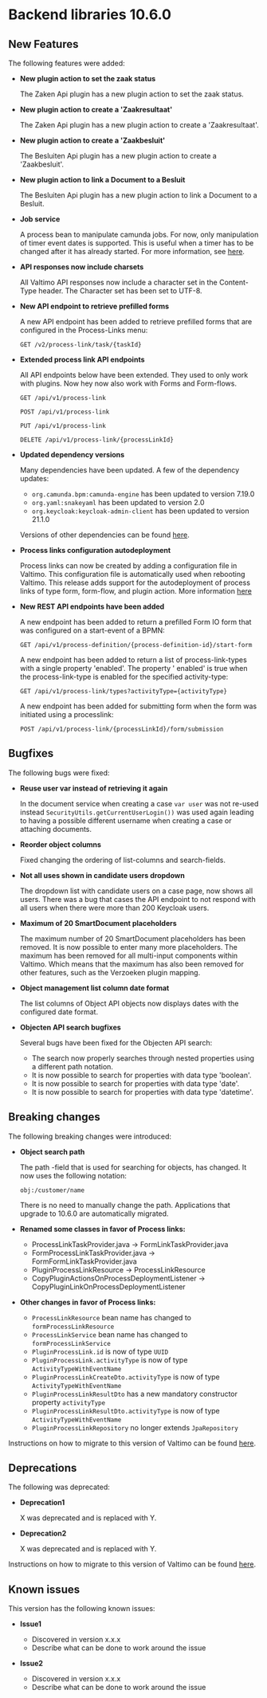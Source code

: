 # Backend libraries 10.6.0

## New Features

The following features were added:

* **New plugin action to set the zaak status**

  The Zaken Api plugin has a new plugin action to set the zaak status.

* **New plugin action to create a 'Zaakresultaat'**

  The Zaken Api plugin has a new plugin action to create a 'Zaakresultaat'.

* **New plugin action to create a 'Zaakbesluit'**

  The Besluiten Api plugin has a new plugin action to create a 'Zaakbesluit'.

* **New plugin action to link a Document to a Besluit**

  The Besluiten Api plugin has a new plugin action to link a Document to a Besluit.

* **Job service**

  A process bean to manipulate camunda jobs. For now, only manipulation of timer event dates is supported. This is
  useful when a timer has to be changed after it has already started. For more information,
  see [here](/using-valtimo/process/process-beans/job-service.md).

* **API responses now include charsets**

  All Valtimo API responses now include a character set in the Content-Type header. The Character set has been set to
  UTF-8.

* **New API endpoint to retrieve prefilled forms**

  A new API endpoint has been added to retrieve prefilled forms that are configured in the Process-Links menu:

  ```GET /v2/process-link/task/{taskId}```

* **Extended process link API endpoints**

  All API endpoints below have been extended. They used to only work with plugins. Now hey now also work with Forms
  and Form-flows.

  ```GET /api/v1/process-link```

  ```POST /api/v1/process-link```

  ```PUT /api/v1/process-link```

  ```DELETE /api/v1/process-link/{processLinkId}```

* **Updated dependency versions**

  Many dependencies have been updated. A few of the dependency updates:
    - `org.camunda.bpm:camunda-engine` has been updated to version 7.19.0
    - `org.yaml:snakeyaml` has been updated to version 2.0
    - `org.keycloak:keycloak-admin-client` has been updated to version 21.1.0

  Versions of other dependencies can be
  found [here](https://github.com/valtimo-platform/valtimo-backend-libraries/blob/10.6.0.RELEASE/gradle.properties).

* **Process links configuration autodeployment**

  Process links can now be created by adding a configuration file in Valtimo. This configuration file is automatically
  used when rebooting Valtimo. This release adds support for the autodeployment of process links of type form,
  form-flow, and plugin action. More
  information [here](/using-valtimo/process-link/create-process-link.md#configuration-by-autodeployment)

* **New REST API endpoints have been added**

  A new endpoint has been added to return a prefilled Form IO form that was configured on a start-event of a BPMN:

  ```GET /api/v1/process-definition/{process-definition-id}/start-form```

  A new endpoint has been added to return a list of process-link-types with a single property 'enabled'. The property '
  enabled' is true when the process-link-type is enabled for the specified activity-type:

  ```GET /api/v1/process-link/types?activityType={activityType}```

  A new endpoint has been added for submitting form when the form was initiated using a processlink:

  ```POST /api/v1/process-link/{processLinkId}/form/submission```

## Bugfixes

The following bugs were fixed:

* **Reuse user var instead of retrieving it again**

  In the document service when creating a case `var user` was not re-used instead `SecurityUtils.getCurrentUserLogin())`
  was used again leading to having a possible different username when creating a case or attaching documents.

* **Reorder object columns**

  Fixed changing the ordering of list-columns and search-fields.

* **Not all uses shown in candidate users dropdown**

  The dropdown list with candidate users on a case page, now shows all users. There was a bug that cases the API
  endpoint to not respond with all users when there were more than 200 Keycloak users.

* **Maximum of 20 SmartDocument placeholders**

  The maximum number of 20 SmartDocument placeholders has been removed. It is now possible to enter many more
  placeholders. The maximum has been removed for all multi-input components within Valtimo. Which means that the maximum
  has also been removed for other features, such as the Verzoeken plugin mapping.

* **Object management list column date format**

  The list columns of Object API objects now displays dates with the configured date format.

* **Objecten API search bugfixes**
  
  Several bugs have been fixed for the Objecten API search:
  - The search now properly searches through nested properties using a different path notation.
  - It is now possible to search for properties with data type 'boolean'.
  - It is now possible to search for properties with data type 'date'.
  - It is now possible to search for properties with data type 'datetime'.

## Breaking changes

The following breaking changes were introduced:

* **Object search path**

  The path -field that is used for searching for objects, has changed. It now uses the following notation:

  ```obj:/customer/name```

  There is no need to manually change the path. Applications that upgrade to 10.6.0 are automatically migrated.

* **Renamed some classes in favor of Process links:**
    * ProcessLinkTaskProvider.java → FormLinkTaskProvider.java
    * FormProcessLinkTaskProvider.java → FormFormLinkTaskProvider.java
    * PluginProcessLinkResource → ProcessLinkResource
    * CopyPluginActionsOnProcessDeploymentListener → CopyPluginLinkOnProcessDeploymentListener

* **Other changes in favor of Process links:**
    * `ProcessLinkResource` bean name has changed to `formProcessLinkResource`
    * `ProcessLinkService` bean name has changed to `formProcessLinkService`
    * `PluginProcessLink.id` is now of type `UUID`
    * `PluginProcessLink.activityType` is now of type `ActivityTypeWithEventName`
    * `PluginProcessLinkCreateDto.activityType` is now of type `ActivityTypeWithEventName`
    * `PluginProcessLinkResultDto` has a new mandatory constructor property `activityType`
    * `PluginProcessLinkResultDto.activityType` is now of type `ActivityTypeWithEventName`
    * `PluginProcessLinkRepository` no longer extends `JpaRepository`

Instructions on how to migrate to this version of Valtimo can be found [here](migration.md).

## Deprecations

The following was deprecated:

* **Deprecation1**

  X was deprecated and is replaced with Y.

* **Deprecation2**

  X was deprecated and is replaced with Y.

Instructions on how to migrate to this version of Valtimo can be found [here](migration.md).

## Known issues

This version has the following known issues:

* **Issue1**
    * Discovered in version x.x.x
    * Describe what can be done to work around the issue

* **Issue2**
    * Discovered in version x.x.x
    * Describe what can be done to work around the issue

